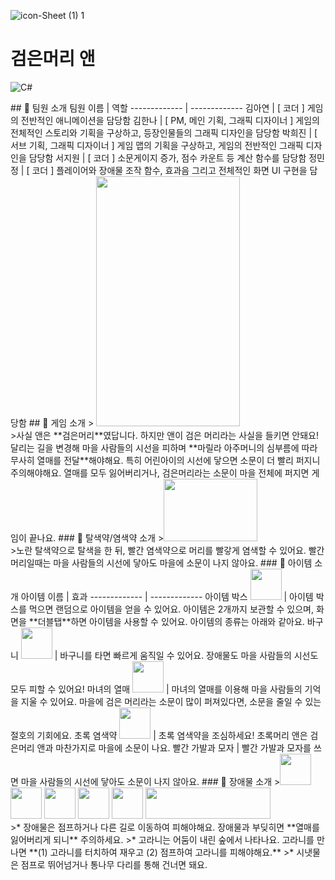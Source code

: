 ![icon-Sheet (1) 1](https://user-images.githubusercontent.com/52921222/155275309-5399e05b-f891-4a25-a9fb-2140e6ca17cf.png)
# 검은머리 앤
<div>

  ![C#](https://img.shields.io/badge/c%23-%23239120.svg?style=for-the-badge&logo=c-sharp&logoColor=white)

</div>
## 💌 팀원 소개
팀원 이름 | 역할
------------- | -------------
김아연 | [ 코더 ]  게임의 전반적인 애니메이션을 담당함 
김한나 | [ PM, 메인 기획, 그래픽 디자이너 ] 게임의 전체적인 스토리와 기획을 구상하고, 등장인물들의 그래픽 디자인을 담당함
박희진 | [ 서브 기획, 그래픽 디자이너 ] 게임 맵의 기획을 구상하고, 게임의 전반적인 그래픽 디자인을 담당함
서지원 | [ 코더 ] 소문게이지 증가, 점수 카운트 등 계산 함수를 담당함
정민정 | [ 코더 ] 플레이어와 장애물 조작 함수, 효과음 그리고 전체적인 화면 UI 구현을 담당함
## 💌 게임 소개
> <img src="https://user-images.githubusercontent.com/52921222/155277264-207818e7-8b56-4bcb-9947-2053e2149a50.jpg" width="230" height="400"><br>
>사실 앤은 **검은머리**였답니다. 하지만 앤이 검은 머리라는 사실을 들키면 안돼요!  달리는 길을 변경해 마을 사람들의 시선을 피하며 **마릴라 아주머니의 심부름에 따라 무사히 열매를 전달**해야해요. 특히 어린아이의 시선에 닿으면 소문이 더 빨리 퍼지니 주의해야해요. 열매를 모두 잃어버리거나, 검은머리라는 소문이 마을 전체에 퍼지면 게임이 끝나요.
### 💌 탈색약/염색약 소개 
><img src="https://user-images.githubusercontent.com/52921222/155277727-3b27d942-dd7a-4f50-8f52-69407c44548f.jpg" width="150" height="100"><br>
>노란 탈색약으로 탈색을 한 뒤, 빨간 염색약으로 머리를 빨갛게 염색할 수 있어요. 빨간머리일때는 마을 사람들의 시선에 닿아도 마을에 소문이 나지 않아요.
### 💌 아이템 소개
아이템 이름 | 효과
------------- | -------------
아이템 박스 <img src="https://user-images.githubusercontent.com/52921222/155277601-cac3b42f-c725-416b-be82-a3f7f8da81cb.png" width="50" height="50"> | 아이템 박스를 먹으면 랜덤으로 아이템을 얻을 수 있어요. 아이템은 2개까지 보관할 수 있으며, 화면을 **더블탭**하면 아이템을 사용할 수 있어요. 아이템의 종류는 아래와 같아요.
바구니 <img src="https://user-images.githubusercontent.com/52921222/155280264-18eff71d-8daf-451c-a4a0-eadc974671ab.png" width="50" height="50"> | 바구니를 타면 빠르게 움직일 수 있어요. 장애물도 마을 사람들의 시선도 모두 피할 수 있어요!
마녀의 열매 <img src="https://user-images.githubusercontent.com/52921222/155280510-c3a52e6d-1b8a-4e1a-b2a8-02d9c79d8a7c.png" width="50" height="50"> | 마녀의 열매를 이용해 마을 사람들의 기억을 지울 수 있어요. 마을에 검은 머리라는 소문이 많이 퍼져있다면, 소문을 줄일 수 있는 절호의 기회에요.
초록 염색약 <img src="https://user-images.githubusercontent.com/52921222/155280746-b50dadde-9a01-4374-9bfb-52e2f5249e91.png" width="50" height="50"> | 초록 염색약을 조심하세요! 초록머리 앤은 검은머리 앤과 마찬가지로 마을에 소문이 나요.
빨간 가발과 모자 | 빨간 가발과 모자를 쓰면 마을 사람들의 시선에 닿아도 소문이 나지 않아요.
### 💌 장애물 소개
><img src="https://user-images.githubusercontent.com/52921222/155281080-da6009cf-0ffd-471f-94f0-ad9fffc1ce2e.png" width="50" height="50">  <img src="https://user-images.githubusercontent.com/52921222/155281099-b8380e33-b307-4fa4-9745-2954c232ab6f.png" width="50" height="50"> <img src="https://user-images.githubusercontent.com/52921222/155281132-9e7590b5-b425-4834-a143-56fc5c7c972e.png" width="50" height="50"> <img src="https://user-images.githubusercontent.com/52921222/155281148-20a6a48f-b85d-46f1-aea9-c0f2490900a8.png" width="50" height="50"> <img src="https://user-images.githubusercontent.com/52921222/155281211-4934013c-7090-458f-b1b5-cde2dcc674a7.png" width="50" height="50"> <img src="https://user-images.githubusercontent.com/52921222/155281524-7b5af24e-72a6-48b2-b168-6c313cfea40e.png" width="200" height="50"><br>
>* 장애물은 점프하거나 다른 길로 이동하여 피해야해요. 장애물과 부딪히면 **열매를 잃어버리게 되니** 주의하세요. 
>* 고라니는 어둠이 내린 숲에서 나타나요. 고라니를 만나면 **(1) 고라니를 터치하여 재우고 (2) 점프하여 고라니를 피해야해요.** 
>* 시냇물은 점프로 뛰어넘거나 통나무 다리를 통해 건너면 돼요.




